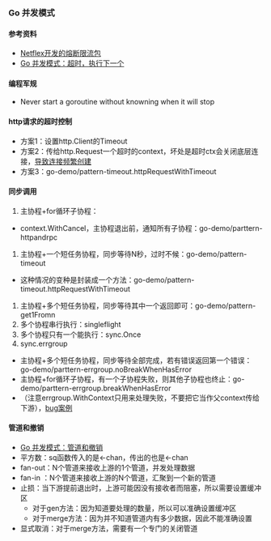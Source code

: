 ### Go 并发模式

#### 参考资料
* [Netflex开发的熔断限流包](https://learnku.com/articles/53019)
* [Go 并发模式：超时，执行下一个](https://learnku.com/docs/go-blog/go-concurrency-patterns-timing-out-and/6584)

#### 编程军规
* Never start a goroutine without knowning when it will stop

#### http请求的超时控制
* 方案1：设置http.Client的Timeout
* 方案2：传给http.Request一个超时的context，坏处是超时ctx会关闭底层连接，[导致连接频繁创建](https://mp.weixin.qq.com/s/tHBAVX3LKvqi-02cJ2jTdQ)
* 方案3：go-demo/pattern-timeout.httpRequestWithTimeout

#### 同步调用
1. 主协程+for循环子协程：
  * context.WithCancel，主协程退出前，通知所有子协程：go-demo/parttern-httpandrpc
1. 主协程+一个短任务协程，同步等待N秒，过时不候：go-demo/pattern-timeout
  * 这种情况的变种是封装成一个方法：go-demo/pattern-timeout.httpRequestWithTimeout
1. 主协程+多个短任务协程，同步等待其中一个返回即可：go-demo/pattern-get1Fromn
1. 多个协程串行执行：singleflight
1. 多个协程只有一个能执行：sync.Once
1. sync.errgroup
  * 主协程+多个短任务协程，同步等待全部完成，若有错误返回第一个错误：go-demo/parttern-errgroup.noBreakWhenHasError
  * 主协程+for循环子协程，有一个子协程失败，则其他子协程也终止：go-demo/parttern-errgroup.breakWhenHasError
  * （注意errgroup.WithContext只用来处理失败，不要把它当作父context传给下游），[bug案例](https://blog.csdn.net/EDDYCJY/article/details/119881145)

#### 管道和撤销
* [Go 并发模式：管道和撤销](https://learnku.com/docs/go-blog/pipelines/6550)
* 平方数：sq函数传入的是<-chan，传出的也是<-chan
* fan-out：N个管道来接收上游的1个管道，并发处理数据
* fan-in ：N个管道来接收上游的N个管道，汇聚到一个新的管道
* 止损：当下游提前退出时，上游可能因没有接收者而阻塞，所以需要设置缓冲区
  * 对于gen方法：因为知道要处理的数量，所以可以准确设置缓冲区
  * 对于merge方法：因为并不知道管道内有多少数据，因此不能准确设置
* 显式取消：对于merge方法，需要有一个专门的关闭管道
